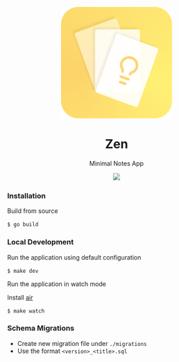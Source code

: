 <p align="center">
  <img width="256" src="assets/android-chrome-512x512.png">
  <h1 align="center">Zen</h1>
  <p align="center">Minimal Notes App</p>
</p>

<p align="center"><img src="https://github.com/sheshbabu/zen/blob/master/docs/screenshot.png?raw=true" /></p>


### Installation
Build from source
```shell
$ go build
```


### Local Development
Run the application using default configuration
```shell
$ make dev
```

Run the application in watch mode

Install [air](https://github.com/air-verse/air)
```shell
$ make watch
```


### Schema Migrations
* Create new migration file under `./migrations`
* Use the format `<version>_<title>.sql`
